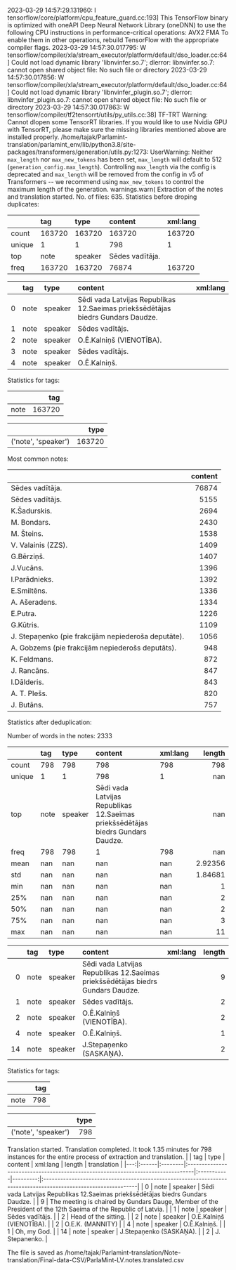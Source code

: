 2023-03-29 14:57:29.131960: I tensorflow/core/platform/cpu_feature_guard.cc:193] This TensorFlow binary is optimized with oneAPI Deep Neural Network Library (oneDNN) to use the following CPU instructions in performance-critical operations:  AVX2 FMA
To enable them in other operations, rebuild TensorFlow with the appropriate compiler flags.
2023-03-29 14:57:30.017795: W tensorflow/compiler/xla/stream_executor/platform/default/dso_loader.cc:64] Could not load dynamic library 'libnvinfer.so.7'; dlerror: libnvinfer.so.7: cannot open shared object file: No such file or directory
2023-03-29 14:57:30.017856: W tensorflow/compiler/xla/stream_executor/platform/default/dso_loader.cc:64] Could not load dynamic library 'libnvinfer_plugin.so.7'; dlerror: libnvinfer_plugin.so.7: cannot open shared object file: No such file or directory
2023-03-29 14:57:30.017863: W tensorflow/compiler/tf2tensorrt/utils/py_utils.cc:38] TF-TRT Warning: Cannot dlopen some TensorRT libraries. If you would like to use Nvidia GPU with TensorRT, please make sure the missing libraries mentioned above are installed properly.
/home/tajak/Parlamint-translation/parlamint_env/lib/python3.8/site-packages/transformers/generation/utils.py:1273: UserWarning: Neither `max_length` nor `max_new_tokens` has been set, `max_length` will default to 512 (`generation_config.max_length`). Controlling `max_length` via the config is deprecated and `max_length` will be removed from the config in v5 of Transformers -- we recommend using `max_new_tokens` to control the maximum length of the generation.
  warnings.warn(
Extraction of the notes and translation started.
No. of files: 635.
Statistics before droping duplicates:



|        | tag    | type    | content         | xml:lang   |
|:-------|:-------|:--------|:----------------|:-----------|
| count  | 163720 | 163720  | 163720          | 163720     |
| unique | 1      | 1       | 798             | 1          |
| top    | note   | speaker | Sēdes vadītāja. |            |
| freq   | 163720 | 163720  | 76874           | 163720     |


|    | tag   | type    | content                                                                         | xml:lang   |
|---:|:------|:--------|:--------------------------------------------------------------------------------|:-----------|
|  0 | note  | speaker | Sēdi vada Latvijas Republikas 12.Saeimas priekšsēdētājas biedrs Gundars Daudze. |            |
|  1 | note  | speaker | Sēdes vadītājs.                                                                 |            |
|  2 | note  | speaker | O.Ē.Kalniņš (VIENOTĪBA).                                                        |            |
|  3 | note  | speaker | Sēdes vadītājs.                                                                 |            |
|  4 | note  | speaker | O.Ē.Kalniņš.                                                                    |            |


Statistics for tags:

|      |    tag |
|:-----|-------:|
| note | 163720 |


|                     |   type |
|:--------------------|-------:|
| ('note', 'speaker') | 163720 |
Most common notes:

|                                                     |   content |
|:----------------------------------------------------|----------:|
| Sēdes vadītāja.                                     |     76874 |
| Sēdes vadītājs.                                     |      5155 |
| K.Šadurskis.                                        |      2694 |
| M. Bondars.                                         |      2430 |
| M. Šteins.                                          |      1538 |
| V. Valainis (ZZS).                                  |      1409 |
| G.Bērziņš.                                          |      1407 |
| J.Vucāns.                                           |      1396 |
| I.Parādnieks.                                       |      1392 |
| E.Smiltēns.                                         |      1336 |
| A. Ašeradens.                                       |      1334 |
| E.Putra.                                            |      1226 |
| G.Kūtris.                                           |      1109 |
| J. Stepaņenko (pie frakcijām nepiederoša deputāte). |      1056 |
| A. Gobzems (pie frakcijām nepiederošs deputāts).    |       948 |
| K. Feldmans.                                        |       872 |
| J. Rancāns.                                         |       847 |
| I.Dālderis.                                         |       843 |
| A. T. Plešs.                                        |       820 |
| J. Butāns.                                          |       757 |
Statistics after deduplication:

Number of words in the notes: 2333

|        | tag   | type    | content                                                                         | xml:lang   |    length |
|:-------|:------|:--------|:--------------------------------------------------------------------------------|:-----------|----------:|
| count  | 798   | 798     | 798                                                                             | 798        | 798       |
| unique | 1     | 1       | 798                                                                             | 1          | nan       |
| top    | note  | speaker | Sēdi vada Latvijas Republikas 12.Saeimas priekšsēdētājas biedrs Gundars Daudze. |            | nan       |
| freq   | 798   | 798     | 1                                                                               | 798        | nan       |
| mean   | nan   | nan     | nan                                                                             | nan        |   2.92356 |
| std    | nan   | nan     | nan                                                                             | nan        |   1.84681 |
| min    | nan   | nan     | nan                                                                             | nan        |   1       |
| 25%    | nan   | nan     | nan                                                                             | nan        |   2       |
| 50%    | nan   | nan     | nan                                                                             | nan        |   2       |
| 75%    | nan   | nan     | nan                                                                             | nan        |   3       |
| max    | nan   | nan     | nan                                                                             | nan        |  11       |


|    | tag   | type    | content                                                                         | xml:lang   |   length |
|---:|:------|:--------|:--------------------------------------------------------------------------------|:-----------|---------:|
|  0 | note  | speaker | Sēdi vada Latvijas Republikas 12.Saeimas priekšsēdētājas biedrs Gundars Daudze. |            |        9 |
|  1 | note  | speaker | Sēdes vadītājs.                                                                 |            |        2 |
|  2 | note  | speaker | O.Ē.Kalniņš (VIENOTĪBA).                                                        |            |        2 |
|  4 | note  | speaker | O.Ē.Kalniņš.                                                                    |            |        1 |
| 14 | note  | speaker | J.Stepaņenko (SASKAŅA).                                                         |            |        2 |


Statistics for tags:

|      |   tag |
|:-----|------:|
| note |   798 |


|                     |   type |
|:--------------------|-------:|
| ('note', 'speaker') |    798 |
Translation started.
Translation completed. It took 1.35 minutes for 798 instances for the entire process of extraction and translation.
|    | tag   | type    | content                                                                         | xml:lang   |   length | translation                                                                                                    |
|---:|:------|:--------|:--------------------------------------------------------------------------------|:-----------|---------:|:---------------------------------------------------------------------------------------------------------------|
|  0 | note  | speaker | Sēdi vada Latvijas Republikas 12.Saeimas priekšsēdētājas biedrs Gundars Daudze. |            |        9 | The meeting is chaired by Gundars Dauge, Member of the President of the 12th Saeima of the Republic of Latvia. |
|  1 | note  | speaker | Sēdes vadītājs.                                                                 |            |        2 | Head of the sitting.                                                                                           |
|  2 | note  | speaker | O.Ē.Kalniņš (VIENOTĪBA).                                                        |            |        2 | O.E.K. (MANNITY)                                                                                               |
|  4 | note  | speaker | O.Ē.Kalniņš.                                                                    |            |        1 | Oh, my God.                                                                                                    |
| 14 | note  | speaker | J.Stepaņenko (SASKAŅA).                                                         |            |        2 | J. Stepanenko.                                                                                                 |




The file is saved as /home/tajak/Parlamint-translation/Note-translation/Final-data-CSV/ParlaMint-LV.notes.translated.csv
